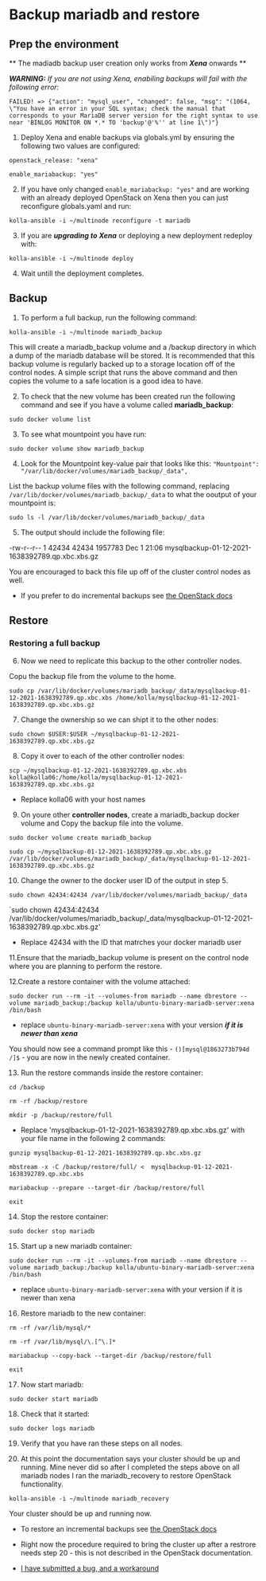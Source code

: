 # Backup mariadb and restore

## Prep the environment

** The madiadb backup user creation only works from ***Xena*** onwards **

***WARNING:*** *If you are not using Xena, enabiling backups will fail with the following error:*

`FAILED! => {"action": "mysql_user", "changed": false, "msg": "(1064, \"You have an error in your SQL syntax; check the manual that corresponds to your MariaDB server version for the right syntax to use near 'BINLOG MONITOR ON *.* TO 'backup'@'%'' at line 1\")"}`

1. Deploy Xena and enable backups via globals.yml by ensuring the following two values are configured:

`openstack_release: "xena"`

`enable_mariabackup: "yes"`

2. If you have only changed `enable_mariabackup: "yes"` and are working with an already deployed OpenStack on Xena then you can just reconfigure globals.yaml and run:

`kolla-ansible -i ~/multinode reconfigure -t mariadb`

3. If you are ***upgrading to Xena*** or deploying a new deployment redeploy with:

`kolla-ansible -i ~/multinode deploy`

4. Wait untill the deployment completes.

## Backup

1. To perform a full backup, run the following command:

`kolla-ansible -i ~/multinode mariadb_backup`

This will create a mariadb_backup volume and a /backup directory in which a dump of the mariadb database will be stored. It is recommended that this backup volume is regularly backed up to a storage location off of the control nodes. A simple script that runs the above command and then copies the volume to a safe location is a good idea to have.

2. To check that the new volume has been created run the following command and see if you have a volume called **mariadb_backup**:

`sudo docker volume list`

3. To see what mountpoint you have run:

`sudo docker volume show mariadb_backup`

4. Look for the Mountpoint key-value pair that looks like this: `"Mountpoint": "/var/lib/docker/volumes/mariadb_backup/_data",`

List the backup volume files with the following command, replacing `/var/lib/docker/volumes/mariadb_backup/_data` to what the ooutput of your mountpoint is:

`sudo ls -l /var/lib/docker/volumes/mariadb_backup/_data`

5. The output should include the following file:

-rw-r--r-- 1 42434 42434 1957783 Dec  1 21:06 mysqlbackup-01-12-2021-1638392789.qp.xbc.xbs.gz

You are encouraged to back this file up off of the cluster control nodes as well.

* If you prefer to do incremental backups see [the OpenStack docs](https://docs.openstack.org/kolla-ansible/latest/admin/mariadb-backup-and-restore.html)


## Restore

### Restoring a full backup

6. Now we need to replicate this backup to the other controller nodes. 

Copu the backup file from the volume to the home. 

`sudo cp /var/lib/docker/volumes/mariadb_backup/_data/mysqlbackup-01-12-2021-1638392789.qp.xbc.xbs /home/kolla/mysqlbackup-01-12-2021-1638392789.qp.xbc.xbs.gz`

7. Change the ownership so we can shipt it to the other nodes:

`sudo chown $USER:$USER ~/mysqlbackup-01-12-2021-1638392789.qp.xbc.xbs.gz`  

8. Copy it over to each of the other controller nodes:

`scp ~/mysqlbackup-01-12-2021-1638392789.qp.xbc.xbs kolla@kolla06:/home/kolla/mysqlbackup-01-12-2021-1638392789.qp.xbc.xbs.gz`

* Replace kolla06 with your host names

9. On youre other **controller nodes**, create a mariadb_backup docker volume and Copy the backup file into the volume.

`sudo docker volume create mariadb_backup`

`sudo cp ~/mysqlbackup-01-12-2021-1638392789.qp.xbc.xbs.gz /var/lib/docker/volumes/mariadb_backup/_data/mysqlbackup-01-12-2021-1638392789.qp.xbc.xbs.gz`

10. Change the owner to the docker user ID of the output in step 5. 

`sudo chown 42434:42434 /var/lib/docker/volumes/mariadb_backup/_data`

`sudo chown 42434:42434 /var/lib/docker/volumes/mariadb_backup/_data/mysqlbackup-01-12-2021-1638392789.qp.xbc.xbs.gz'

* Replace 42434 with the ID that matrches your docker mariadb user 


11.Ensure that the mariadb_backup volume is present on the control node where you are planning to perform the restore. 

12.Create a restore container with the volume attached:

`sudo docker run --rm -it --volumes-from mariadb --name dbrestore --volume mariadb_backup:/backup kolla/ubuntu-binary-mariadb-server:xena /bin/bash`

* replace `ubuntu-binary-mariadb-server:xena` with your version ***if it is newer than xena***

You should now see a command prompt like this - `()[mysql@1863273b794d /]$` - you are now in the newly created container.

13. Run the restore commands inside the restore container:

`cd /backup`

`rm -rf /backup/restore`

`mkdir -p /backup/restore/full`

* Replace 'mysqlbackup-01-12-2021-1638392789.qp.xbc.xbs.gz' with your file name in the following 2 commands:

`gunzip mysqlbackup-01-12-2021-1638392789.qp.xbc.xbs.gz`

`mbstream -x -C /backup/restore/full/ <  mysqlbackup-01-12-2021-1638392789.qp.xbc.xbs`

`mariabackup --prepare --target-dir /backup/restore/full`

`exit`

14. Stop the restore container:

`sudo docker stop mariadb`

15. Start up a new mariadb container:

`sudo docker run --rm -it --volumes-from mariadb --name dbrestore --volume mariadb_backup:/backup kolla/ubuntu-binary-mariadb-server:xena /bin/bash`

* replace `ubuntu-binary-mariadb-server:xena` with your version if it is newer than xena

16. Restore mariadb to the new container:

`rm -rf /var/lib/mysql/*`

`rm -rf /var/lib/mysql/\.[^\.]*`

`mariabackup --copy-back --target-dir /backup/restore/full`

`exit`

17. Now start mariadb:

`sudo docker start mariadb`

18. Check that it started:

`sudo docker logs mariadb`

19. Verify that you have ran these steps on all nodes.

20. At this point the documentation says your cluster should be up and running. Mine never did so after I completed the steps above on all mariadb nodes I ran the mariadb_recovery to restore OpenStack functionality.

`kolla-ansible -i ~/multinode mariadb_recovery`

Your cluster should be up and running now.

* To restore an incremental backups see [the OpenStack docs](https://docs.openstack.org/kolla-ansible/latest/admin/mariadb-backup-and-restore.html)

* Right now the procedure required to bring the cluster up after a restrore needs step 20 - this is not described in the OpenStack documentation. 

* [I have submitted a bug, and a workaround](https://bugs.launchpad.net/kolla-ansible/+bug/1952966)
